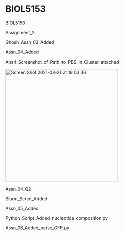 # BIOL5153
BIOL5153 

Assignment_2


Ghosh_Assn_03_Added


Assn_04_Added

Ans4_Screenshot_of_Path_to_PBS_in_Cluster_attached

<img width="358" alt="Screen Shot 2021-03-21 at 19 03 36" src="https://user-images.githubusercontent.com/79120683/111928690-59171a80-8a82-11eb-85a2-99aab1863e3a.png">

Assn_04_Q2

Slurm_Script_Added

Assn_05_Added

Python_Script_Added_nucleotide_composition.py

Assn_06_Added_parse_GFF.py
